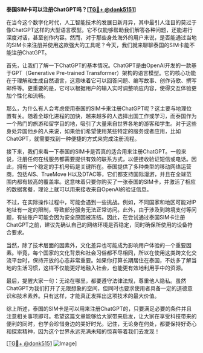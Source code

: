 **泰国SIM卡可以注册ChatGPT吗？[[TG💪+ @donk5151](https://t.me/s/donk5151)]**

在当今这个数字化时代，人工智能技术的发展日新月异，其中最引人注目的莫过于像ChatGPT这样的大型语言模型。它不仅能够帮助我们解答各种问题，还能进行深度对话，甚至创作内容。然而，对于那些身处海外的用户来说，是否能通过当地的SIM卡来注册并使用这款强大的工具呢？今天，我们就来聊聊泰国的SIM卡能不能注册ChatGPT。

首先，让我们了解一下ChatGPT的基本情况。ChatGPT是由OpenAI开发的一款基于GPT（Generative Pre-trained Transformer）架构的语言模型。它的核心功能在于理解和生成自然语言，这意味着它可以回答问题、编写故事、创作诗歌、撰写邮件等。更重要的是，它可以根据用户的输入实时调整响应内容，使得交互体验更加个性化和流畅。

那么，为什么有人会考虑使用泰国的SIM卡来注册ChatGPT呢？这主要与地理位置有关。随着全球化进程的加快，越来越多的人选择出国工作或学习，而泰国作为一个热门的旅游和留学目的地，吸引了大量来自世界各地的游客和学生。对于这些身处异国他乡的人来说，如果他们希望使用某些特定的服务或者应用，比如ChatGPT，就需要找到一种便捷的方式来完成注册流程。

接下来，我们来看一下泰国的SIM卡是否真的适合用来注册ChatGPT。一般来说，注册任何在线服务都需要提供有效的联系方式，以便接收验证短信或电话。因此，拥有一个稳定的手机号码是关键所在。泰国提供了多种类型的移动网络运营商，包括AIS、TrueMove H以及DTAC等，它们都支持国际漫游，并且在全球范围内都有较高的覆盖率。这意味着只要你购买了一张泰国的SIM卡，并激活了相应的数据套餐，理论上就可以用来接收来自OpenAI的验证信息。

不过，在实际操作过程中，可能会遇到一些挑战。例如，不同国家和地区可能对IP地址有一定的限制，导致部分服务无法正常访问。此外，由于涉及到跨境支付等问题，有些账户可能会因为安全原因被冻结。因此，在尝试通过泰国SIM卡注册ChatGPT之前，建议先确认自己的网络环境是否稳定，同时确保所使用的设备符合要求。

当然，除了技术层面的因素外，文化差异也可能成为影响用户体验的一个重要因素。毕竟，每个国家的文化背景和社会习俗都不尽相同，所以在使用这类跨文化交流平台时，保持开放的心态非常重要。如果你打算长期居住在泰国，不妨多了解当地的生活习惯，这样不仅能更好地融入社会，也能更有效地利用手中的资源。

最后，提醒大家一句：无论在哪里，都要遵守法律法规，尊重他人隐私。虽然ChatGPT为我们打开了无限想象的空间，但同时也要求使用者具备一定的道德意识和技术素养。只有这样，才能真正发挥出这项技术的最大价值。

综上所述，泰国的SIM卡是可以用来注册ChatGPT的，只要满足必要的条件并且注意相关事项即可。希望这篇文章能够给大家带来启发，让大家在享受科技带来的便利的同时，也学会珍惜身边的美好时光。记住，无论身在何处，都要保持好奇心和探索精神，因为这个世界永远充满未知的惊喜等着我们去发现！

[[TG💪+ @donk5151](https://t.me/s/donk5151) ![Image](https://i.postimg.cc/rwNCRYN7/Snipaste-2025-04-30-17-27-05.png)]
